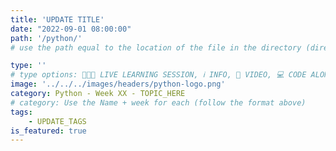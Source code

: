 ```yaml
---
title: 'UPDATE TITLE'
date: "2022-09-01 08:00:00"
path: '/python/'
# use the path equal to the location of the file in the directory (directory structure)

type: ''
# type options: 👩🏽‍🏫 LIVE LEARNING SESSION, ℹ️ INFO, 🎥 VIDEO, 💻 CODE ALONG, 🥼LAB, ↩️ REVIEW/NOTES, 👥 GROUP LEARNING, 👷🏼‍♂️ GROUP PROJECT, 🧠 ASSESSMENT, 📝 ASSIGNMENT
image: '../../../images/headers/python-logo.png'
category: Python - Week XX - TOPIC_HERE
# category: Use the Name + week for each (follow the format above)
tags:
    - UPDATE_TAGS
is_featured: true
---
```

